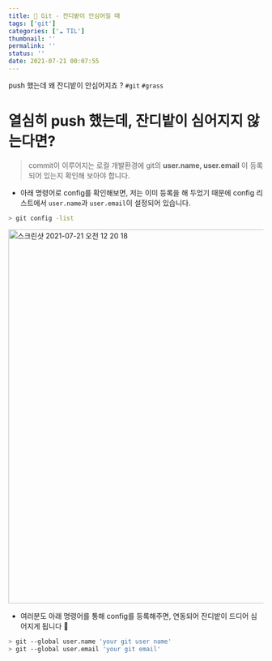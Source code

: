 ```yaml
---
title: 🤔 Git - 잔디밭이 안심어질 때
tags: ['git']
categories: ['☁️ TIL']
thumbnail: ''
permalink: ''
status: ''
date: 2021-07-21 00:07:55
---
```


push 했는데 왜 잔디밭이 안심어지죠 ?
`#git` `#grass`
<!-- excerpt -->
<!-- toc -->

# 열심히 push 했는데, 잔디밭이 심어지지 않는다면?
> commit이 이루어지는 로컬 개발환경에 git의 **user.name, user.email** 이 등록되어 있는지 확인해 보아야 합니다.

* 아래 명령어로 config를 확인해보면, 저는 이미 등록을 해 두었기 때문에
  config 리스트에서 `user.name`과 `user.email`이 설정되어 있습니다.

```bash
> git config -list
```

<img width="738" alt="스크린샷 2021-07-21 오전 12 20 18" src="https://user-images.githubusercontent.com/28856435/126350540-1b5a14b0-80d8-4563-8bdc-e4ff31dfc28c.png">

<br>

* 여러분도 아래 명령어를 통해 config를 등록해주면, 연동되어 잔디밭이 드디어 심어지게 됩니다 🥳

```bash
> git --global user.name 'your git user name'
> git --global user.email 'your git email'
```
